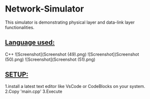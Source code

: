 # Network-Simulator
This simulator is demonstrating physical layer and data-link layer functionalities.
<h2><u><b>Language used:</b></u></h2>
C++
![Screenshot](Screenshot (49).png)
![Screenshot](Screenshot (50).png)
![Screenshot](Screenshot (51).png)
<h2><u><b>SETUP:</b></u></h2>
1.install a latest text editor like VsCode or CodeBlocks on your system.
2.Copy 'main.cpp'
3.Execute

